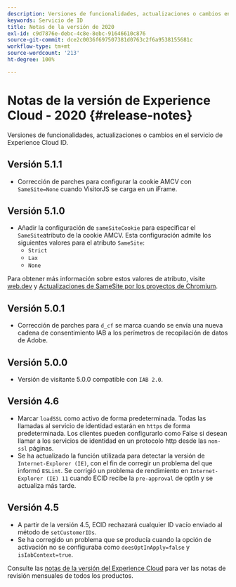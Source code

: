 ```yaml
---
description: Versiones de funcionalidades, actualizaciones o cambios en el servicio de Experience Cloud ID.
keywords: Servicio de ID
title: Notas de la versión de 2020
exl-id: c9d7876e-debc-4c8e-8ebc-91646610c876
source-git-commit: dce2c0036f697507381d0763c2f6a9538155681c
workflow-type: tm+mt
source-wordcount: '213'
ht-degree: 100%

---
```


# Notas de la versión de Experience Cloud - 2020 {#release-notes}

Versiones de funcionalidades, actualizaciones o cambios en el servicio de Experience Cloud ID.

## Versión 5.1.1

* Corrección de parches para configurar la cookie AMCV con `SameSite=None` cuando VisitorJS se carga en un iFrame.

## Versión 5.1.0

* Añadir la configuración de `sameSiteCookie` para especificar el `SameSite`atributo de la cookie AMCV. Esta configuración admite los siguientes valores para el atributo `SameSite`:
   * `Strict`
   * `Lax`
   * `None`

Para obtener más información sobre estos valores de atributo, visite [web.dev](https://web.dev/samesite-cookies-explained/) y [Actualizaciones de SameSite por los proyectos de Chromium](https://www.chromium.org/updates/same-site/).

## Versión 5.0.1

* Corrección de parches para `d_cf` se marca cuando se envía una nueva cadena de consentimiento IAB a los perímetros de recopilación de datos de Adobe.

## Versión 5.0.0

* Versión de visitante 5.0.0 compatible con `IAB 2.0`.

## Versión 4.6

* Marcar `loadSSL` como activo de forma predeterminada. Todas las llamadas al servicio de identidad estarán en `https` de forma predeterminada.  Los clientes pueden configurarlo como False si desean llamar a los servicios de identidad en un protocolo http desde las `non-ssl` páginas.
* Se ha actualizado la función utilizada para detectar la versión de `Internet-Explorer (IE)`, con el fin de corregir un problema del que informó `ESLint`.
Se corrigió un problema de rendimiento en `Internet-Explorer (IE) 11` cuando ECID recibe la `pre-approval` de optIn y se actualiza más tarde.

## Versión 4.5

* A partir de la versión 4.5, ECID rechazará cualquier ID vacío enviado al método de `setCustomerIDs`.
* Se ha corregido un problema que se producía cuando la opción de activación no se configuraba como `doesOptInApply=false` y `isIabContext=true`.

Consulte las [notas de la versión del Experience Cloud](https://experienceleague.adobe.com/docs/release-notes/experience-cloud/current.html?lang=es) para ver las notas de revisión mensuales de todos los productos.
